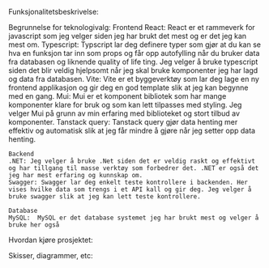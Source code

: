 Funksjonalitetsbeskrivelse:


Begrunnelse for teknologivalg:
    Frontend
    React:  React er et rammeverk for javascript som jeg velger siden jeg har brukt det mest og er det jeg kan mest om.
    Typescript: Typscript lar deg definere typer som gjør at du kan se hva en funksjon tar inn som props og får opp autofylling når du bruker data fra databasen og liknende quality of life ting. Jeg velger å bruke typescript siden det blir veldig hjelpsomt når jeg skal bruke komponenter jeg har lagd og data fra databasen.
    Vite: Vite er et byggeverktøy som lar deg lage en ny frontend applikasjon og gir deg en god template slik at jeg kan begynne med en gang.
    Mui: Mui er et komponent bibliotek som har mange komponenter klare for bruk og som kan lett tilpasses med styling. Jeg velger Mui på grunn av min erfaring med biblioteket og stort tilbud av komponenter.
    Tanstack query: Tanstack query gjør data henting mer effektiv og automatisk slik at jeg får mindre å gjøre når jeg setter opp data henting.
    
    Backend
    .NET: Jeg velger å bruke .Net siden det er veldig raskt og effektivt og har tillgang til masse verktøy som forbedrer det. .NET er også det jeg har mest erfaring og kunnskap om. 
    Swagger: Swagger lar deg enkelt teste kontrollere i backenden. Her vises hvilke data som trengs i et API kall og gir deg. Jeg velger å bruke swagger slik at jeg kan lett teste kontrollere.
    
    Database
    MySQL:  MySQL er det database systemet jeg har brukt mest og velger å bruke her også


Hvordan kjøre prosjektet:


Skisser, diagrammer, etc:
